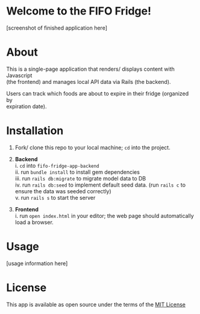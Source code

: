 # **Welcome to the FIFO Fridge!**

[screenshot of finished application here]

# **About**
This is a single-page application that renders/ displays content with Javascript  
(the frontend) and manages local API data via Rails (the backend).

Users can track which foods are about to expire in their fridge (organized by  
expiration date).


# **Installation**

1. Fork/ clone this repo to your local machine; `cd` into the project.

2. **Backend**  
 i. `cd` into `fifo-fridge-app-backend`  
 ii. run `bundle install` to install gem dependencies  
 iii. run `rails db:migrate` to migrate model data to DB  
 iv. run `rails db:seed` to implement default seed data. (run `rails c` to ensure the data was seeded correctly)  
 v. run `rails s` to start the server

3. **Frontend**  
  i. run `open index.html` in your editor; the web page should automatically load a browser.

# **Usage**

[usage information here]

# **License**
This app is available as open source under the terms of the [MIT License](https://opensource.org/licenses/MIT)
